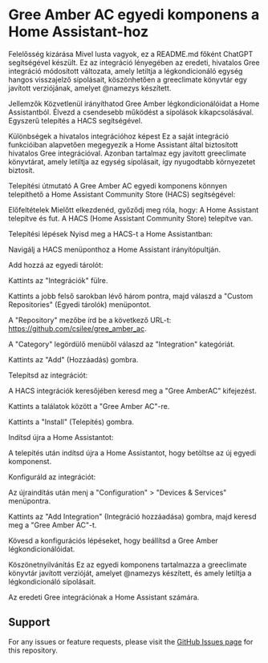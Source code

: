 # Gree Amber AC egyedi komponens a Home Assistant-hoz
Felelősség kizárása
Mivel lusta vagyok, ez a README.md főként ChatGPT segítségével készült.
Ez az integráció lényegében az eredeti, hivatalos Gree integráció módosított változata, amely letiltja a légkondicionáló egység hangos visszajelző sípolásait, köszönhetően a greeclimate könyvtár egy javított verziójának, amelyet @namezys készített.

Jellemzők
Közvetlenül irányíthatod Gree Amber légkondicionálóidat a Home Assistantból.
Élvezd a csendesebb működést a sípolások kikapcsolásával.
Egyszerű telepítés a HACS segítségével.

Különbségek a hivatalos integrációhoz képest
Ez a saját integráció funkcióiban alapvetően megegyezik a Home Assistant által biztosított hivatalos Gree integrációval. Azonban tartalmaz egy javított greeclimate könyvtárat, amely letiltja az egység sípolásait, így nyugodtabb környezetet biztosít.

Telepítési útmutató
A Gree Amber AC egyedi komponens könnyen telepíthető a Home Assistant Community Store (HACS) segítségével:

Előfeltételek
Mielőtt elkezdenéd, győződj meg róla, hogy:
A Home Assistant telepítve és fut.
A HACS (Home Assistant Community Store) telepítve van.

Telepítési lépések
Nyisd meg a HACS-t a Home Assistantban:

Navigálj a HACS menüponthoz a Home Assistant irányítópultján.

Add hozzá az egyedi tárolót:

Kattints az "Integrációk" fülre.

Kattints a jobb felső sarokban lévő három pontra, majd válaszd a "Custom Repositories" (Egyedi tárolók) menüpontot.

A "Repository" mezőbe írd be a következő URL-t: https://github.com/csilee/gree_amber_ac.

A "Category" legördülő menüből válaszd az "Integration" kategóriát.

Kattints az "Add" (Hozzáadás) gombra.

Telepítsd az integrációt:

A HACS integrációk keresőjében keresd meg a "Gree AmberAC" kifejezést.

Kattints a találatok között a "Gree Amber AC"-re.

Kattints a "Install" (Telepítés) gombra.

Indítsd újra a Home Assistantot:

A telepítés után indítsd újra a Home Assistantot, hogy betöltse az új egyedi komponenst.

Konfiguráld az integrációt:

Az újraindítás után menj a "Configuration" > "Devices & Services" menüpontra.

Kattints az "Add Integration" (Integráció hozzáadása) gombra, majd keresd meg a "Gree Amber AC"-t.

Kövesd a konfigurációs lépéseket, hogy beállítsd a Gree Amber légkondicionálóidat.

Köszönetnyilvánítás
Ez az egyedi komponens tartalmazza a greeclimate könyvtár javított verzióját, amelyet @namezys készített, és amely letiltja a légkondicionáló sípolásait.

Az eredeti Gree integrációnak a Home Assistant számára.

## Support

For any issues or feature requests, please visit the [GitHub Issues page](https://github.com/ov1d1u/gree_ac/issues) for this repository.
